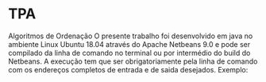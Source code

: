 # TPA
Algoritmos de Ordenação
O presente trabalho foi desenvolvido em java no ambiente Linux Ubuntu 18.04 através do Apache Netbeans 9.0 e pode ser compilado da linha de comando no terminal ou por intermédio do build do Netbeans. A execução tem que ser obrigatoriamente pela linha de comando com os endereços completos de entrada e de saida desejados.
Exemplo:
